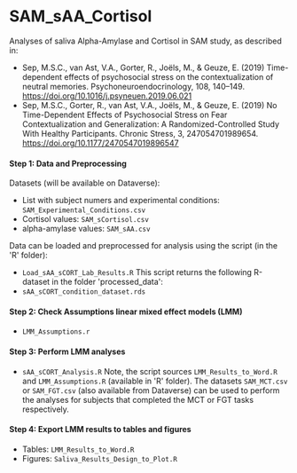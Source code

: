 # SAM_sAA_Cortisol
Analyses of saliva Alpha-Amylase and Cortisol in SAM study, as described in:
- Sep, M.S.C., van Ast, V.A., Gorter, R., Joëls, M., & Geuze, E. (2019) Time-dependent effects of psychosocial stress on the contextualization of neutral memories. Psychoneuroendocrinology, 108, 140–149. https://doi.org/10.1016/j.psyneuen.2019.06.021
- Sep, M.S.C., Gorter, R., van Ast, V.A., Joëls, M., & Geuze, E. (2019) No Time-Dependent Effects of Psychosocial Stress on Fear Contextualization and Generalization: A Randomized-Controlled Study With Healthy Participants. Chronic Stress, 3, 247054701989654. https://doi.org/10.1177/2470547019896547

#### Step 1: Data and Preprocessing
Datasets (will be available on Dataverse):
- List with subject numers and experimental conditions: `SAM_Experimental_Conditions.csv`
- Cortisol values: `SAM_sCortisol.csv`
- alpha-amylase values: `SAM_sAA.csv`

Data can be loaded and preprocessed for analysis using the script (in the 'R' folder):
- `Load_sAA_sCORT_Lab_Results.R`
This script returns the following R-dataset in the folder 'processed_data':
- `sAA_sCORT_condition_dataset.rds`

#### Step 2: Check Assumptions linear mixed effect models (LMM)
- `LMM_Assumptions.r`

#### Step 3: Perform LMM analyses
- `sAA_sCORT_Analysis.R`
Note, the script sources `LMM_Results_to_Word.R` and `LMM_Assumptions.R` (available in 'R' folder). The datasets `SAM_MCT.csv` or `SAM_FGT.csv` (also available from Dataverse) can be used to perform the analyses for subjects that completed the MCT or FGT tasks respectively.

#### Step 4: Export LMM results to tables and figures
- Tables: `LMM_Results_to_Word.R`
- Figures: `Saliva_Results_Design_to_Plot.R`
